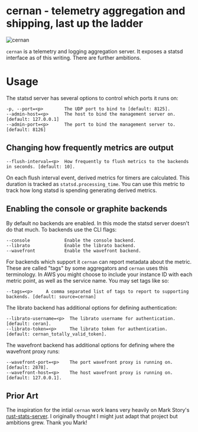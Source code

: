 # cernan - telemetry aggregation and shipping, last up the ladder

![cernan](Gene-Cernan-1-578x485.jpg)

`cernan` is a telemetry and logging aggregation server. It exposes a statsd
interface as of this writing. There are further ambitions.

# Usage

The statsd server has several options to control which ports it runs on:

```
-p, --port=<p>        The UDP port to bind to [default: 8125].
--admin-host=<p>      The host to bind the management server on. [default: 127.0.0.1]
--admin-port=<p>      The port to bind the management server to. [default: 8126]
```

## Changing how frequently metrics are output

```
--flush-interval=<p>  How frequently to flush metrics to the backends in seconds. [default: 10].
```

On each flush interval event, derived metrics for timers are calculated. This
duration is tracked as `statsd.processing_time`. You can use this metric to
track how long statsd is spending generating derived metrics.

## Enabling the console or graphite backends

By default no backends are enabled. In this mode the statsd server doesn't do
that much. To backends use the CLI flags:

```
--console             Enable the console backend.
--librato             Enable the librato backend.
--wavefront           Enable the wavefront backend.
```

For backends which support it `cernan` can report metadata about the
metric. These are called "tags" by some aggregators and `cernan` uses this
terminology. In AWS you might choose to include your instance ID with each
metric point, as well as the service name. You may set tags like so:

```
--tags=<p>     A comma separated list of tags to report to supporting backends. [default: source=cernan]
```

The librato backend has additional options for defining authentication:

```
--librato-username=<p>  The librato username for authentication. [default: ceran].
--librato-token=<p>     The librato token for authentication. [default: cernan_totally_valid_token].
```

The wavefront backend has additional options for defining where the wavefront
proxy runs:

```
--wavefront-port=<p>    The port wavefront proxy is running on. [default: 2878].
--wavefront-host=<p>    The host wavefront proxy is running on. [default: 127.0.0.1].
```

## Prior Art

The inspiration for the intial `cernan` work leans very heavily on Mark Story's
[rust-stats-server](https://github.com/markstory/rust-statsd-server). I
originally thought I might just adapt that project but ambitions grew. Thank you
Mark!
